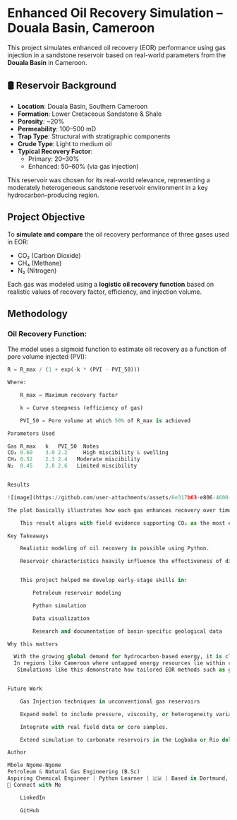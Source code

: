 # Enhanced Oil Recovery Simulation – Douala Basin, Cameroon 

This project simulates enhanced oil recovery (EOR) performance using gas injection in a sandstone reservoir based on real-world parameters from the **Douala Basin** in Cameroon.

## 🛢️ Reservoir Background

- **Location**: Douala Basin, Southern Cameroon  
- **Formation**: Lower Cretaceous Sandstone & Shale  
- **Porosity**: ~20%  
- **Permeability**: 100–500 mD  
- **Trap Type**: Structural with stratigraphic components  
- **Crude Type**: Light to medium oil  
- **Typical Recovery Factor**:
  - Primary: 20–30%
  - Enhanced: 50–60% (via gas injection)

This reservoir was chosen for its real-world relevance, representing a moderately heterogeneous sandstone reservoir environment in a key hydrocarbon-producing region.



##  Project Objective

To **simulate and compare** the oil recovery performance of three gases used in EOR:
- CO₂ (Carbon Dioxide)
- CH₄ (Methane)
- N₂ (Nitrogen)

Each gas was modeled using a **logistic oil recovery function** based on realistic values of recovery factor, efficiency, and injection volume.



## Methodology

### Oil Recovery Function:
The model uses a sigmoid function to estimate oil recovery as a function of pore volume injected (PVI):

```python
R = R_max / (1 + exp(-k * (PVI - PVI_50)))

Where:

    R_max = Maximum recovery factor

    k = Curve steepness (efficiency of gas)

    PVI_50 = Pore volume at which 50% of R_max is achieved

Parameters Used

Gas	R_max	k	PVI_50	Notes
CO₂	0.60	3.0	2.2  	High miscibility & swelling
CH₄	0.52	2.3	2.4	  Moderate miscibility
N₂	0.45	2.8	2.6	  Limited miscibility


Results

![image](https://github.com/user-attachments/assets/6e317b63-e806-4600-9d99-0152c46a95db)

The plot basically illustrates how each gas enhances recovery over time (PVI). CO₂ injection yields the highest recovery, while N₂ performs the least due to low miscibility with the reservoir oil.

    This result aligns with field evidence supporting CO₂ as the most effective gas for EOR in light-medium oil sandstone reservoirs.

Key Takeaways

    Realistic modeling of oil recovery is possible using Python.

    Reservoir characteristics heavily influence the effectiveness of different gases.


    This project helped me develop early-stage skills in:

        Petroleum reservoir modeling

        Python simulation

        Data visualization

        Research and documentation of basin-specific geological data

Why this matters

  With the growing global demand for hydrocarbon-based energy, it is clear that conventional methods alone would not be sufficient, especially when it comes to the exploitation of unconventional reservoirs. These reservoirs still contain substantial amounts of hydrocarbons that remain inaccessible through the use of primary and even secondary techniques.
  In regions like Cameroon where untapped energy resources lie within complex geological structures it would be essential to integrate complex methods such as EOR or EGR (Enhanced Gas Recovery), in order to have access.
   Simulations like this demonstrate how tailored EOR methods such as gas injection (CO2, N2 or CH4) can improve the recovery efficiency in these formations. They also provide insight into how specific reservoir conditions may influence the basis for potential real-world implementations, especially within the Cameroonian energy sector. 


Future Work

    Gas Injection techniques in unconventional gas reservoirs

    Expand model to include pressure, viscosity, or heterogeneity variables.

    Integrate with real field data or core samples.

    Extend simulation to carbonate reservoirs in the Logbaba or Rio del Rey basins.

Author

Mbole Ngome-Ngome
Petroleum & Natural Gas Engineering (B.Sc)
Aspiring Chemical Engineer | Python Learner | 🇨🇲 | Based in Dortmund, Germany
💬 Connect with Me

    LinkedIn

    GitHub
